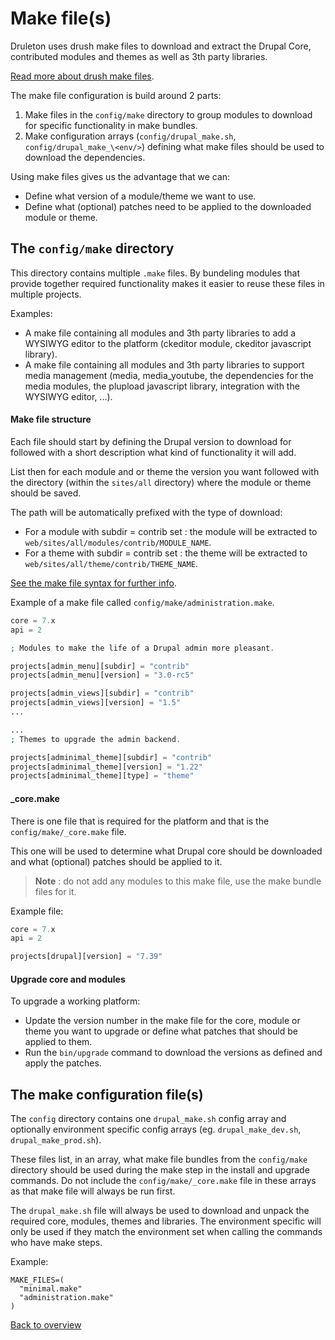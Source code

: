 # Make file(s)
Druleton uses drush make files to download and extract the Drupal
Core, contributed modules and themes as well as 3th party libraries.

[Read more about drush make files][link-drush-make].

The make file configuration is build around 2 parts:

1. Make files in the `config/make` directory to group modules to download for
   specific functionality in make bundles.
2. Make configuration arrays (`config/drupal_make.sh`,
   `config/drupal_make_\<env/>`) defining what make files should be used to
   download the dependencies.

Using make files gives us the advantage that we can:

- Define what version of a module/theme we want to use.
- Define what (optional) patches need to be applied to the downloaded module or
  theme.



## The `config/make` directory
This directory contains multiple `.make` files. By bundeling modules that
provide together required functionality makes it easier to reuse these files in
multiple projects.

Examples:
- A make file containing all modules and 3th party libraries to add a WYSIWYG
  editor to the platform (ckeditor module, ckeditor javascript library).
- A make file containing all modules and 3th party libraries to support media
  management (media, media_youtube, the dependencies for the media modules,
  the plupload javascript library, integration with the WYSIWYG editor, ...).


#### Make file structure
Each file should start by defining the Drupal version to download for followed
with a short description what kind of functionality it will add.

List then for each module and or theme the version you want followed with the
directory (within the `sites/all` directory) where the module or theme should be
saved.

The path will be automatically prefixed with the type of download:
- For a module with subdir = contrib set : the module will be extracted to
  `web/sites/all/modules/contrib/MODULE_NAME`.
- For a theme with subdir = contrib set : the theme will be extracted to
  `web/sites/all/theme/contrib/THEME_NAME`.

[See the make file syntax for further info][link-drush-make].

Example of a make file called `config/make/administration.make`.

```php
core = 7.x
api = 2

; Modules to make the life of a Drupal admin more pleasant.

projects[admin_menu][subdir] = "contrib"
projects[admin_menu][version] = "3.0-rc5"

projects[admin_views][subdir] = "contrib"
projects[admin_views][version] = "1.5"
...

...
; Themes to upgrade the admin backend.

projects[adminimal_theme][subdir] = "contrib"
projects[adminimal_theme][version] = "1.22"
projects[adminimal_theme][type] = "theme"
```


#### _core.make
There is one file that is required for the platform and that is the
`config/make/_core.make` file.

This one will be used to determine what Drupal core should be downloaded and
what (optional) patches should be applied to it.

> **Note** : do not add any modules to this make file, use the make bundle files
  for it.

Example file:

```php
core = 7.x
api = 2

projects[drupal][version] = "7.39"
```


#### Upgrade core and modules
To upgrade a working platform:

- Update the version number in the make file for the core, module or theme you
  want to upgrade or define what patches that should be applied to them.
- Run the `bin/upgrade` command to download the versions as defined and apply
  the patches.



## The make configuration file(s)
The `config` directory contains one `drupal_make.sh` config array and optionally
environment specific config arrays (eg. `drupal_make_dev.sh`,
`drupal_make_prod.sh`).

These files list, in an array, what make file bundles from the `config/make`
directory should be used during the make step in the install and upgrade
commands. Do not include the `config/make/_core.make` file in these arrays as
that make file will always be run first.

The `drupal_make.sh` file will always be used to download and unpack the
required core, modules, themes and libraries. The environment specific will only
be used if they match the environment set when calling the commands who have
make steps.

Example:

```
MAKE_FILES=(
  "minimal.make"
  "administration.make"
)
```



[Back to overview][link-overview]



[link-drush-make]: http://www.drush.org/en/master/make/#the-make-file-format

[link-overview]: README.md
